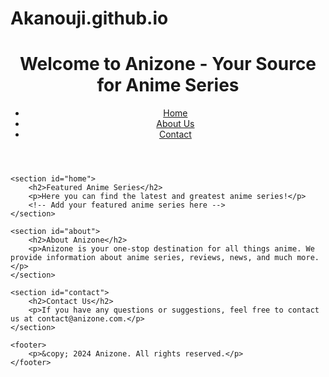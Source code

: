 # Akanouji.github.io
<!DOCTYPE html>
<html lang="en">
<head>
    <meta charset="UTF-8">
    <meta name="viewport" content="width=device-width, initial-scale=1.0">
    <title>Anizone - Anime Series</title>
</head>
<body>
    <header>
        <h1>Welcome to Anizone - Your Source for Anime Series</h1>
        <nav>
            <ul>
                <li><a href="#home">Home</a></li>
                <li><a href="#about">About Us</a></li>
                <li><a href="#contact">Contact</a></li>
            </ul>
        </nav>
    </header>

    <section id="home">
        <h2>Featured Anime Series</h2>
        <p>Here you can find the latest and greatest anime series!</p>
        <!-- Add your featured anime series here -->
    </section>

    <section id="about">
        <h2>About Anizone</h2>
        <p>Anizone is your one-stop destination for all things anime. We provide information about anime series, reviews, news, and much more.</p>
    </section>

    <section id="contact">
        <h2>Contact Us</h2>
        <p>If you have any questions or suggestions, feel free to contact us at contact@anizone.com.</p>
    </section>

    <footer>
        <p>&copy; 2024 Anizone. All rights reserved.</p>
    </footer>
</body>
</html>
